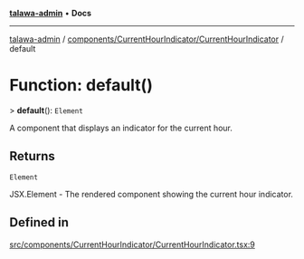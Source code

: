 [**talawa-admin**](../../../../README.md) • **Docs**

***

[talawa-admin](../../../../modules.md) / [components/CurrentHourIndicator/CurrentHourIndicator](../README.md) / default

# Function: default()

\> **default**(): `Element`

A component that displays an indicator for the current hour.

## Returns

`Element`

JSX.Element - The rendered component showing the current hour indicator.

## Defined in

[src/components/CurrentHourIndicator/CurrentHourIndicator.tsx:9](https://github.com/PalisadoesFoundation/talawa-admin/blob/b465221425f3dcc638f77fbf5f1ccedb8e0dd082/src/components/CurrentHourIndicator/CurrentHourIndicator.tsx#L9)
